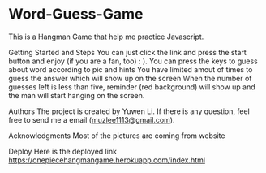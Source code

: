 # Word-Guess-Game
This is a Hangman Game that help me practice Javascript.

Getting Started and Steps
You can just click the link and press the start button and enjoy (if you are a fan, too) : ).
You can press the keys to guess about word according to pic and hints
You have limited amout of times to guess the answer which will show up on the screen
When the number of guesses left is less than five, reminder (red background) will show up and the man will start hanging on the screen.


Authors
The project is created by Yuwen Li.
If there is any question, feel free to send me a email (muzlee1113@gmail.com).


Acknowledgments
Most of the pictures are coming from website

Deploy
Here is the deployed link https://onepiecehangmangame.herokuapp.com/index.html
